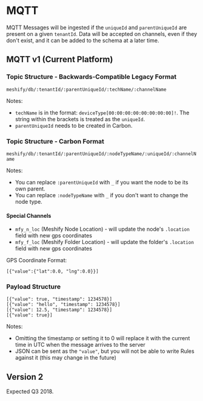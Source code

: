 # MQTT

MQTT Messages will be ingested if the `uniqueId` and `parentUniqueId` are present on a given `tenantId`. Data will be accepted on channels, even if they don't exist, and it can be added to the schema at a later time.

## MQTT v1 (Current Platform)

### Topic Structure - Backwards-Compatible Legacy Format

`meshify/db/:tenantId/:parentUniqueId/:techName/:channelName`

Notes:

- `techName` is in the format: `deviceType[00:00:00:00:00:00:00:00]!`. The string within the brackets is treated as the `uniqueId`.
- `parentUniqueId` needs to be created in Carbon.

### Topic Structure - Carbon Format

`meshify/db/:tenantId/:parentUniqueId/:nodeTypeName/:uniqueId/:channelName`

Notes:

- You can replace `:parentUniqueId` with `_` if you want the node to be its own parent.
- You can replace `:nodeTypeName` with `_` if you don't want to change the node type.

#### Special Channels

- `mfy_n_loc` (Meshify Node Location) - will update the node's `.location` field with new gps coordinates 
- `mfy_f_loc` (Meshify Folder Location) - will update the folder's `.location` field with new gps coordinates

GPS Coordinate Format:

```
[{"value":{"lat":0.0, "lng":0.0}}]
```

### Payload Structure

```
[{"value": true, "timestamp": 1234578}]
[{"value": "hello", "timestamp": 1234578}]
[{"value": 12.5, "timestamp": 1234578}]
[{"value": true}]
```

Notes:

- Omitting the timestamp or setting it to 0 will replace it with the current time in UTC when the message arrives to the server
- JSON can be sent as the `"value"`, but you will not be able to write Rules against it (this may change in the future)

## Version 2

Expected Q3 2018.
